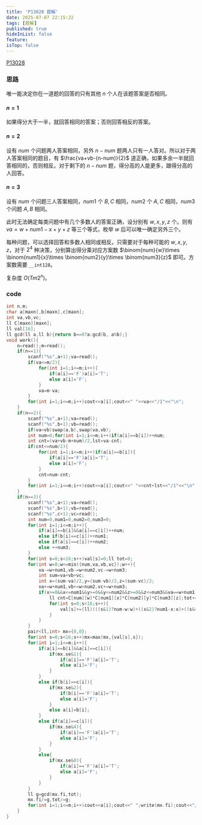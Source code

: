 ```yaml
---
title: 'P13028 题解'
date: 2025-07-07 22:15:22
tags: [题解]
published: true
hideInList: false
feature: 
isTop: false
---
```

[P13028](https://www.luogu.com.cn/problem/P13028)

### 思路

唯一能决定你在一道题的回答的只有其他 $n$ 个人在该题答案是否相同。

#### $n=1$

如果得分大于一半，就回答相同的答案；否则回答相反的答案。

#### $n=2$

设有 $num$ 个问题两人答案相同，另外 $n-num$ 题两人只有一人答对。所以对于两人答案相同的题目，有 $\frac{va+vb-(n-num)}{2}$ 道正确，如果多余一半就回答相同的，否则相反。对于剩下的 $n-num$ 题，得分高的人能更多，跟得分高的人回答。

#### $n=3$

设有 $num$ 个问题三人答案相同，$num1$ 个 $B,C$ 相同，$num2$ 个 $A,C$ 相同，$num3$ 个问题 $A,B$ 相同。

此时无法确定每类问题中有几个多数人的答案正确，设分别有 $w,x,y,z$ 个。则有 $va=w+num1-x+y+z$ 等三个等式，枚举 $w$ 后可以唯一确定另外三个。

每种问题，可以选择回答和多数人相同或相反。只需要对于每种可能的 $w,x,y,z$，对于 $2^4$ 种决策，分别算出得分乘对应方案数 $\binom{num}{w}\times \binom{num1}{x}\times \binom{num2}{y}\times \binom{num3}{z}$ 即可。方案数需要 ```__int128```。

复杂度 $O(Tm2^n)$。

### code

```cpp
int n,m;
char a[maxn],b[maxn],c[maxn];
int va,vb,vc;
ll C[maxn][maxn];
ll val[16];
ll gcd(ll a,ll b){return b==0?a:gcd(b, a%b);}
void work(){
    n=read();m=read();
    if(n==1){
        scanf("%s",a+1);va=read();
        if(va<=m/2){
            for(int i=1;i<=m;i++){
                if(a[i]=='F')a[i]='T';
                else a[i]='F';
            }
            va=m-va;
        }
        for(int i=1;i<=m;i++)cout<<a[i];cout<<" "<<va<<"/1"<<"\n";
    }
    if(n==2){
        scanf("%s",a+1);va=read();
        scanf("%s",b+1);vb=read();
        if(va<vb)swap(a,b),swap(va,vb);
        int num=0;for(int i=1;i<=m;i++)if(a[i]==b[i])++num;
        int cnt=(va+vb-m+num)/2,lst=va-cnt;
        if(cnt<=num/2){
            for(int i=1;i<=m;i++)if(a[i]==b[i]){
                if(a[i]=='F')a[i]='T';
                else a[i]='F';
            }
            cnt=num-cnt;
        }
        for(int i=1;i<=m;i++)cout<<a[i];cout<<" "<<cnt+lst<<"/1"<<"\n";
    }
    if(n==3){
        scanf("%s",a+1);va=read();
        scanf("%s",b+1);vb=read();
        scanf("%s",c+1);vc=read();
        int num=0,num1=0,num2=0,num3=0;
        for(int i=1;i<=m;i++){
            if(a[i]==b[i]&&a[i]==c[i])++num;
            else if(b[i]==c[i])++num1;
            else if(a[i]==c[i])++num2;
            else ++num3;
        }
        for(int s=0;s<16;s++)val[s]=0;ll tot=0;
        for(int w=0;w<=min({num,va,vb,vc});w++){
            va-=w+num1,vb-=w+num2,vc-=w+num3;
            int sum=va+vb+vc;
            int x=(sum-va)/2,y=(sum-vb)/2,z=(sum-vc)/2;
            va+=w+num1,vb+=w+num2,vc+=w+num3;
            if(x>=0&&x<=num1&&y>=0&&y<=num2&&z>=0&&z<=num3&&va==w+num1-x+y+z&&vb==w+num2-y+x+z&&vc==w+num3-z+x+y){
                ll cnt=C[num][w]*C[num1][x]*C[num2][y]*C[num3][z];tot+=cnt;
                for(int s=0;s<16;s++){
                    val[s]+=(ll)(((s&1)?num-w:w)+((s&2)?num1-x:x)+((s&4)?num2-y:y)+((s&8)?num3-z:z))*cnt;
                }
            }
        }
        pair<ll,int> mx={0,0};
        for(int s=0;s<16;s++)mx=max(mx,{val[s],s});
        for(int i=1;i<=m;i++){
            if(a[i]==b[i]&&a[i]==c[i]){
                if(mx.se&1){
                    if(a[i]=='F')a[i]='T';
                    else a[i]='F';
                }
            }
            else if(b[i]==c[i]){
                if(mx.se&2){
                    if(b[i]=='F')a[i]='T';
                    else a[i]='F';
                }
                else a[i]=b[i];
            }
            else if(a[i]==c[i]){
                if(mx.se&4){
                    if(a[i]=='F')a[i]='T';
                    else a[i]='F';
                }
            }
            else{
                if(mx.se&8){
                    if(a[i]=='F')a[i]='T';
                    else a[i]='F';
                }
            }
        }
        ll g=gcd(mx.fi,tot);
        mx.fi/=g,tot/=g;
        for(int i=1;i<=m;i++)cout<<a[i];cout<<" ";write(mx.fi);cout<<"/";write(tot);cout<<"\n";
    }
}
```